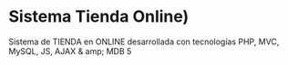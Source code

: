 #  Sistema Tienda Online)
Sistema de TIENDA en ONLINE desarrollada con tecnologías PHP, MVC, MySQL, JS, AJAX & amp; MDB 5